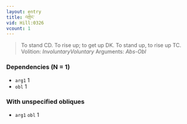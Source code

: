 ```yaml
---
layout: entry
title: འགྲེང་
vid: Hill:0326
vcount: 1
---
```

> To stand CD\. To rise up; to get up DK\. To stand up, to rise up TC\.
> Volition: _InvoluntaryVoluntary_
> Arguments: _Abs-Obl_


### Dependencies (N = 1)
* `arg1` 1
* `obl` 1


### With unspecified obliques
* `arg1` `obl` 1
